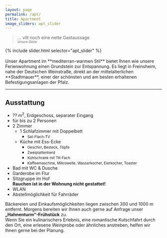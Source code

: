 ```yaml
---
layout: page
permalink: /apt/
title: Apartment
image_sliders: apt_slider
---
```


> ... vllt noch eine nette Gastaussage\
> <sup><sub>*Unsere Gäste*</sub></sup>

<div class="slider align-right" style="width: 66%">
{% include slider.html selector="apt_slider" %}
</div>

<br/>
Unser Apartment im **mediterran-warmen Stil** bietet Ihnen wie unsere Ferienwohnung einen Grundstein zur Entspannung. Es liegt in Freinsheim, nahe der Deutschen Weinstraße, direkt an der mittelalterlichen **Stadtmauer**, einer der schönsten und am besten erhaltenen Befestigungsanlagen der Pfalz.

***

## Ausstattung
- ?? m<sup>2</sup>, Erdgeschoss, separater Eingang
- für bis zu 2 Personen
- 2 Zimmer
  - 1 Schlafzimmer mit Doppelbett
    - <small>Sat-Flach-TV</small>
  - Küche mit Ess-Ecke
    - <small>Geschirr, Besteck, Töpfe</small>
    - <small>Zweiplattenherd</small>
    - <small>Kühlschrank mit TK-Fach</small>
    - <small>Kaffeemaschine, Mikrowelle, Wasserkocher, Eierkocher, Toaster</small>
- Bad mit WC & Dusche
- Garderobe im Flur
- Sitzgruppe im Hof <br/>
  **Rauchen ist in der Wohnung nicht gestattet!**
- WLAN
- Abstellmöglichkeit für Fahrräder

Bäckereien und Einkaufsmöglichkeiten liegen zwischen 300 und 1000 m entfernt. Morgens bereiten wir Ihnen auch gerne auf Anfrage unser **„Hahnenturm“-Frühstück** zu.\
Wenn Sie ein kulinarischers Erlebnis, eine romantische Kutschfahrt durch den Ort, eine erlesene Weinprobe oder ähnliches anstreben, helfen wir Ihnen gerne bei der Planung.
